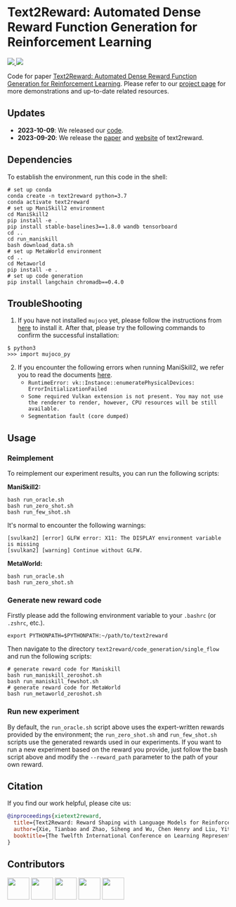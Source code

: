 # Text2Reward: Automated Dense Reward Function Generation for Reinforcement Learning

<p align="left">
    <a href="https://img.shields.io/badge/PRs-Welcome-red">
        <img src="https://img.shields.io/badge/PRs-Welcome-red">
    </a>
    <a href="https://img.shields.io/github/last-commit/xlang-ai/text2reward?color=green">
        <img src="https://img.shields.io/github/last-commit/xlang-ai/text2reward?color=green">
    </a>
    <br/>
</p>

Code for paper [Text2Reward: Automated Dense Reward Function Generation for Reinforcement Learning](https://arxiv.org/abs/2309.11489).
Please refer to our [project page](https://text-to-reward.github.io/) for more demonstrations and up-to-date related resources. 


## Updates
- **2023-10-09**: We released our [code](https://github.com/xlang-ai/text2reward).
- **2023-09-20**: We release the [paper](https://arxiv.org/abs/2309.11489) and [website](https://text-to-reward.github.io/) of text2reward.


## Dependencies
To establish the environment, run this code in the shell:
```shell
# set up conda
conda create -n text2reward python=3.7
conda activate text2reward
# set up ManiSkill2 environment
cd ManiSkill2
pip install -e .
pip install stable-baselines3==1.8.0 wandb tensorboard
cd ..
cd run_maniskill
bash download_data.sh
# set up MetaWorld environment
cd ..
cd Metaworld
pip install -e .
# set up code generation
pip install langchain chromadb==0.4.0
```

## TroubleShooting

1. If you have not installed `mujoco` yet, please follow the instructions from [here](https://github.com/openai/mujoco-py#install-mujoco) to install it. After that, please try the following commands to confirm the successful installation:

```shell
$ python3
>>> import mujoco_py
```

2. If you encounter the following errors when running ManiSkill2, we refer you to read the documents [here](https://maniskill.readthedocs.io/en/latest/user_guide/getting_started/installation.html#vulkan).
   - `RuntimeError: vk::Instance::enumeratePhysicalDevices: ErrorInitializationFailed`
   - `Some required Vulkan extension is not present. You may not use the renderer to render, however, CPU resources will be still available.`
   - `Segmentation fault (core dumped)`

## Usage

### Reimplement

To reimplement our experiment results, you can run the following scripts:

**ManiSkill2:**

```shell
bash run_oracle.sh
bash run_zero_shot.sh
bash run_few_shot.sh
```

It's normal to encounter the following warnings:

```shell
[svulkan2] [error] GLFW error: X11: The DISPLAY environment variable is missing
[svulkan2] [warning] Continue without GLFW.
```

**MetaWorld:**

```shell
bash run_oracle.sh
bash run_zero_shot.sh
```

### Generate new reward code

Firstly please add the following environment variable to your `.bashrc` (or `.zshrc`, etc.).

```shell
export PYTHONPATH=$PYTHONPATH:~/path/to/text2reward
```

Then navigate to the directory `text2reward/code_generation/single_flow` and run the following scripts:

```shell
# generate reward code for Maniskill
bash run_maniskill_zeroshot.sh
bash run_maniskill_fewshot.sh
# generate reward code for MetaWorld
bash run_metaworld_zeroshot.sh
```

### Run new experiment

By default, the `run_oracle.sh` script above uses the expert-written rewards provided by the environment; the `run_zero_shot.sh` and `run_few_shot.sh` scripts use the generated rewards used in our experiments. If you want to run a new experiment based on the reward you provide, just follow the bash script above and modify the `--reward_path` parameter to the path of your own reward.

## Citation

If you find our work helpful, please cite us:

```bibtex
@inproceedings{xietext2reward,
  title={Text2Reward: Reward Shaping with Language Models for Reinforcement Learning},
  author={Xie, Tianbao and Zhao, Siheng and Wu, Chen Henry and Liu, Yitao and Luo, Qian and Zhong, Victor and Yang, Yanchao and Yu, Tao},
  booktitle={The Twelfth International Conference on Learning Representations}
}
```

## Contributors
<a href="https://github.com/Timothyxxx">  <img src="https://avatars.githubusercontent.com/u/47296835?v=4"  width="50" /></a>
<a href="https://github.com/Hilbert-Johnson">  <img src="https://avatars.githubusercontent.com/u/77528902?v=4"  width="50" /></a>
<a href="https://github.com/ChenWu98"><img src="https://avatars.githubusercontent.com/u/28187501?v=4"  width="50" /></a>
<a href="https://github.com/taogoddd">  <img src="https://avatars.githubusercontent.com/u/98326623?v=4"  width="50" /></a>
<a href="https://qianluo.netlify.app/"><img src="https://avatars.githubusercontent.com/u/58158769?v=4"  width="50" /></a>
